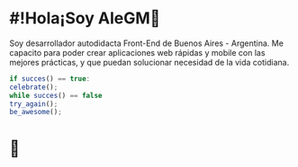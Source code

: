 # #!Hola¡Soy AleGM👋

Soy desarrollador autodidacta Front-End de Buenos Aires - Argentina. Me capacito para poder crear aplicaciones web rápidas y mobile con las mejores prácticas, y que puedan solucionar necesidad de la vida cotidiana.

```javascript
if succes() == true:
celebrate();
while succes() == false
try_again();
be_awesome();
```
#  🚀
<!--
**alegm-dev/alegm-dev** is a ✨ _special_ ✨ repository because its `README.md` (this file) appears on your GitHub profile.

Here are some ideas to get you started:

- 🔭 I’m currently working on ...
- 🌱 I’m currently learning ...
- 👯 I’m looking to collaborate on ...
- 🤔 I’m looking for help with ...
- 💬 Ask me about ...
- 📫 How to reach me: ...
- 😄 Pronouns: ...
- ⚡ Fun fact: ...
-->
